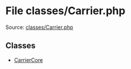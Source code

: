 File classes/Carrier.php
=========

Source: [classes/Carrier.php](https://github.com/PrestaShop/PrestaShop/blob/1.6.0.13/classes/Carrier.php)


Classes
-------

* [CarrierCore](class.CarrierCore.md)

